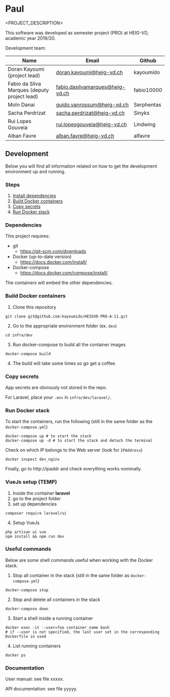 # Paul

<PROJECT_DESCRIPTION>

This software was developed as semester project (PRO) at HEIG-VD,
academic year 2019/20.

Development team:

| Name                                         | Email                           | Github     |
|----------------------------------------------|---------------------------------|------------|
| Doran Kayoumi (project lead)                 | doran.kayoumi@heig-vd.ch        | kayoumido  |
| Fabio da Silva Marques (deputy project lead) | fabio.dasilvamarques@heig-vd.ch | fabio10000 |
| Moïn Danai                                   | guido.vanrossum@heig-vd.ch      | Serphentas |
| Sacha Perdrizat                              | sacha.perdrizat@heig-vd.ch      | Sinyks     |
| Rui Lopes Gouveia                            | rui.lopesgouveia@heig-vd.ch     | Lindwing   |
| Alban Favre                                  | alban.favre@heig-vd.ch          | alfavre    |

## **Development**

Below you will find all information related on how to get the development environment up and running.

### Steps

1. [Install dependencies](#dependencies)
2. [Build Docker containers](#build-docker-containers)
3. [Copy secrets](#copy-secrets)
4. [Run Docker stack](#run-docker-stack)


### Dependencies

This project requires:

- git
  - https://git-scm.com/downloads
- Docker (up-to-date version)
  - https://docs.docker.com/install/
- Docker-compose
  - https://docs.docker.com/compose/install/

The containers will embed the other dependencies.

### Build Docker containers

1. Clone this repository
```
git clone git@github.com:kayoumido/HEIGVD-PRO-A-11.git
```

2. Go to the appropriate environment folder (ex. ``dev``)
```
cd infra/dev
```
3. Run docker-compose to build all the container images
```
docker-compose build
```
4. The build will take some times so go get a coffee.

### Copy secrets

App secrets are obviously not stored in the repo.

For Laravel, place your `.env` in `infra/dev/laravel/`.

### Run Docker stack

To start the containers, run the following (still in the same folder as the `docker-compose.yml`)

```
docker-compose up # to start the stack
docker-compose up -d # to start the stack and detach the terminal
```

Check on which IP belongs to the Web server (look for `IPAddress`)
```
docker inspect dev_nginx
```

Finally, go to http://ipaddr and check everything works nominally.

### VueJs setup (TEMP)

1. Inside the container __laravel__
2. go to the project folder
3. set up dependencies
```
composer require laravel/ui
```
4. Setup VueJs
```
php artisan ui vue
npm install && npm run dev
```

### Useful commands

Below are some shell commands useful when working with the Docker stack.

1. Stop all container in the stack (still in the same folder as `docker-compose.yml`)
```
docker-compose stop
```
2. Stop and delete all containers in the stack
```
docker-compose down
```
3. Start a shell inside a running container
```
docker exec -it --user=foo container_name bash
# if --user is not specified, the last user set in the corresponding Dockerfile in used
```
4. List running containers
```
docker ps
```

### Documentation

User manual: see file xxxxx.

API documentation: see file yyyyy.
